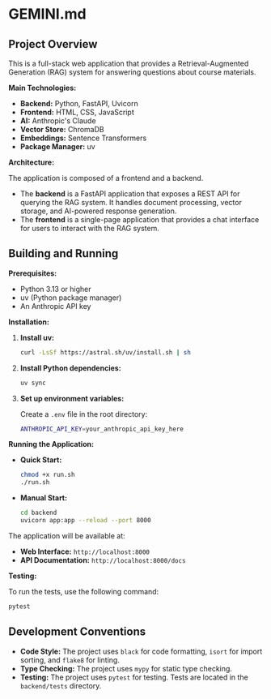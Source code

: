 # GEMINI.md

## Project Overview

This is a full-stack web application that provides a Retrieval-Augmented Generation (RAG) system for answering questions about course materials.

**Main Technologies:**

*   **Backend:** Python, FastAPI, Uvicorn
*   **Frontend:** HTML, CSS, JavaScript
*   **AI:** Anthropic's Claude
*   **Vector Store:** ChromaDB
*   **Embeddings:** Sentence Transformers
*   **Package Manager:** uv

**Architecture:**

The application is composed of a frontend and a backend.

*   The **backend** is a FastAPI application that exposes a REST API for querying the RAG system. It handles document processing, vector storage, and AI-powered response generation.
*   The **frontend** is a single-page application that provides a chat interface for users to interact with the RAG system.

## Building and Running

**Prerequisites:**

*   Python 3.13 or higher
*   uv (Python package manager)
*   An Anthropic API key

**Installation:**

1.  **Install uv:**
    ```bash
    curl -LsSf https://astral.sh/uv/install.sh | sh
    ```

2.  **Install Python dependencies:**
    ```bash
    uv sync
    ```

3.  **Set up environment variables:**

    Create a `.env` file in the root directory:
    ```bash
    ANTHROPIC_API_KEY=your_anthropic_api_key_here
    ```

**Running the Application:**

*   **Quick Start:**
    ```bash
    chmod +x run.sh
    ./run.sh
    ```

*   **Manual Start:**
    ```bash
    cd backend
    uvicorn app:app --reload --port 8000
    ```

The application will be available at:

*   **Web Interface:** `http://localhost:8000`
*   **API Documentation:** `http://localhost:8000/docs`

**Testing:**

To run the tests, use the following command:

```bash
pytest
```

## Development Conventions

*   **Code Style:** The project uses `black` for code formatting, `isort` for import sorting, and `flake8` for linting.
*   **Type Checking:** The project uses `mypy` for static type checking.
*   **Testing:** The project uses `pytest` for testing. Tests are located in the `backend/tests` directory.
